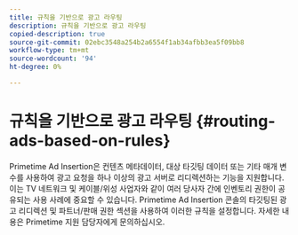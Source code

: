 ```yaml
---
title: 규칙을 기반으로 광고 라우팅
description: 규칙을 기반으로 광고 라우팅
copied-description: true
source-git-commit: 02ebc3548a254b2a6554f1ab34afbb3ea5f09bb8
workflow-type: tm+mt
source-wordcount: '94'
ht-degree: 0%

---
```


# 규칙을 기반으로 광고 라우팅 {#routing-ads-based-on-rules}

Primetime Ad Insertion은 컨텐츠 메타데이터, 대상 타깃팅 데이터 또는 기타 매개 변수를 사용하여 광고 요청을 하나 이상의 광고 서버로 리디렉션하는 기능을 지원합니다. 이는 TV 네트워크 및 케이블/위성 사업자와 같이 여러 당사자 간에 인벤토리 권한이 공유되는 사용 사례에 중요할 수 있습니다. Primetime Ad Insertion 콘솔의 타깃팅된 광고 리디렉션 및 파트너/판매 권한 섹션을 사용하여 이러한 규칙을 설정합니다. 자세한 내용은 Primetime 지원 담당자에게 문의하십시오.

